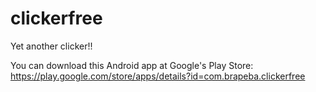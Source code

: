 # clickerfree

Yet another clicker!!

You can download this Android app at Google's Play Store: 
https://play.google.com/store/apps/details?id=com.brapeba.clickerfree

